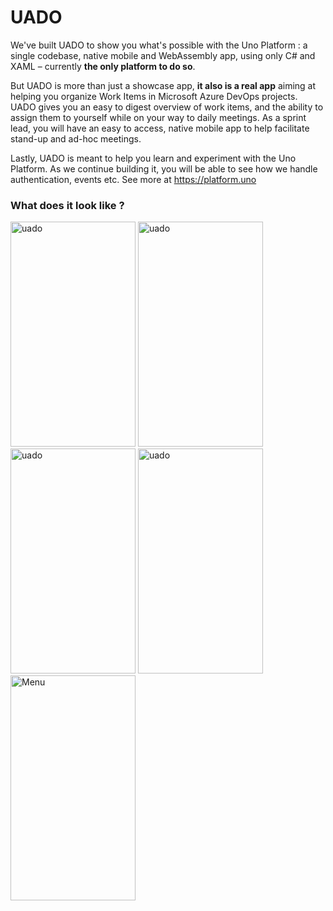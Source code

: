 # UADO

We've built UADO to show you what's possible with the Uno Platform : a single codebase, native mobile and WebAssembly app, using only C# and XAML – currently **the only platform to do so**. 

But UADO is more than just a showcase app, **it also is a real app** aiming at helping you organize Work Items in Microsoft Azure DevOps projects. UADO gives you an easy to digest overview of work items, and the ability to assign them to yourself while on your way to daily meetings. As a sprint lead, you will have an easy to access, native mobile app to help facilitate stand-up and ad-hoc meetings. 

Lastly, UADO is meant to help you learn and experiment with the Uno Platform. As we continue building it, you will be able to see how we handle authentication, events etc. See more at https://platform.uno

### What does it look like ? 


<p>
<img src ="https://user-images.githubusercontent.com/15191066/65893490-06b9d980-e376-11e9-8bdd-ff809d5330a8.png" title="Organizations" alt="uado" width="200" height="360" />
  <img src ="https://user-images.githubusercontent.com/15191066/65893491-06b9d980-e376-11e9-97fd-fb8f0b0b63ec.png" title="Projects" alt="uado" width="200" height="360" />
  <img src ="https://user-images.githubusercontent.com/15191066/65893495-06b9d980-e376-11e9-93f5-c874bb1d2a8e.png" title="Project detail" alt="uado" width="200" height="360" />
  <img src ="https://user-images.githubusercontent.com/15191066/65893496-06b9d980-e376-11e9-8a13-8b6dbc6babb1.png" title="Work item" alt="uado" width="200" height="360" />
  <img src ="https://user-images.githubusercontent.com/15191066/65893494-06b9d980-e376-11e9-9acc-7f19ad776885.png" alt="Menu" width="200" height="360" />
</p>

 





